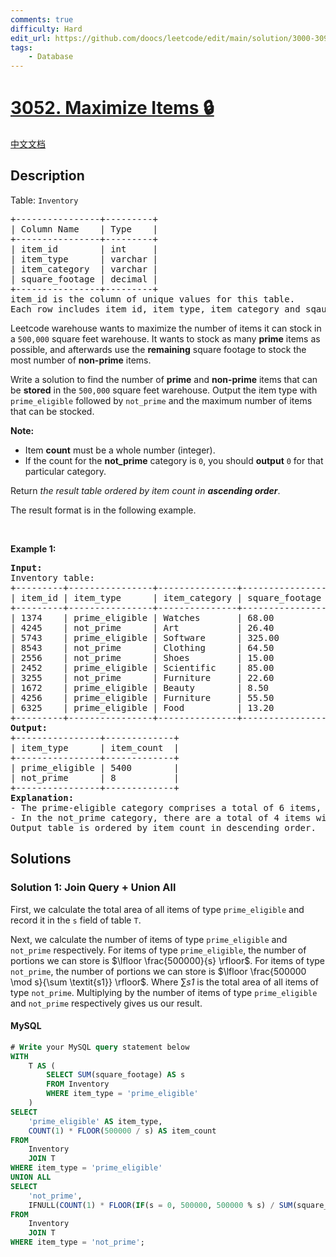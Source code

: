 ```yaml
---
comments: true
difficulty: Hard
edit_url: https://github.com/doocs/leetcode/edit/main/solution/3000-3099/3052.Maximize%20Items/README_EN.md
tags:
    - Database
---
```


<!-- problem:start -->

# [3052. Maximize Items 🔒](https://leetcode.com/problems/maximize-items)

[中文文档](/solution/3000-3099/3052.Maximize%20Items/README.md)

## Description

<!-- description:start -->

<p>Table: <font face="monospace"><code>Inventory</code></font></p>

<pre>
+----------------+---------+ 
| Column Name    | Type    | 
+----------------+---------+ 
| item_id        | int     | 
| item_type      | varchar |
| item_category  | varchar |
| square_footage | decimal |
+----------------+---------+
item_id is the column of unique values for this table.
Each row includes item id, item type, item category and sqaure footage.
</pre>

<p>Leetcode warehouse wants to maximize the number of items it can stock in a <code>500,000</code> square feet warehouse. It wants to stock as many <strong>prime</strong> items as possible, and afterwards use the <strong>remaining</strong> square footage to stock the most number of <strong>non-prime</strong> items.</p>

<p>Write a solution to find the number of <strong>prime</strong> and <strong>non-prime</strong> items that can be <strong>stored</strong> in the <code>500,000</code> square feet warehouse. Output the item type with <code>prime_eligible</code> followed by <code>not_prime</code> and the maximum number of items that can be stocked.</p>

<p><strong>Note:</strong></p>

<ul>
	<li>Item <strong>count</strong> must be a whole number (integer).</li>
	<li>If the count for the <strong>not_prime</strong> category is <code>0</code>, you should <strong>output</strong> <code>0</code> for that particular category.</li>
</ul>

<p>Return <em>the result table ordered by item count in <strong>ascending order</strong></em>.</p>

<p>The result format is in the following example.</p>

<p>&nbsp;</p>
<p><strong class="example">Example 1:</strong></p>

<pre>
<strong>Input:</strong> 
Inventory table:
+---------+----------------+---------------+----------------+
| item_id | item_type      | item_category | square_footage | 
+---------+----------------+---------------+----------------+
| 1374    | prime_eligible | Watches       | 68.00          | 
| 4245    | not_prime      | Art           | 26.40          | 
| 5743    | prime_eligible | Software      | 325.00         | 
| 8543    | not_prime      | Clothing      | 64.50          |  
| 2556    | not_prime      | Shoes         | 15.00          |
| 2452    | prime_eligible | Scientific    | 85.00          |
| 3255    | not_prime      | Furniture     | 22.60          | 
| 1672    | prime_eligible | Beauty        | 8.50           |  
| 4256    | prime_eligible | Furniture     | 55.50          |
| 6325    | prime_eligible | Food          | 13.20          | 
+---------+----------------+---------------+----------------+
<strong>Output:</strong> 
+----------------+-------------+
| item_type      | item_count  | 
+----------------+-------------+
| prime_eligible | 5400        | 
| not_prime      | 8           | 
+----------------+-------------+
<strong>Explanation:</strong> 
- The prime-eligible category comprises a total of 6 items, amounting to a combined square footage of 555.20 (68 + 325 + 85 + 8.50 + 55.50 + 13.20). It is possible to store 900 combinations of these 6 items, totaling 5400 items and occupying 499,680 square footage.
- In the not_prime category, there are a total of 4 items with a combined square footage of 128.50. After deducting the storage used by prime-eligible items (500,000 - 499,680 = 320), there is room for 2 combinations of non-prime items, accommodating a total of 8 non-prime items within the available 320 square footage.
Output table is ordered by item count in descending order.</pre>

<!-- description:end -->

## Solutions

<!-- solution:start -->

### Solution 1: Join Query + Union All

First, we calculate the total area of all items of type `prime_eligible` and record it in the `s` field of table `T`.

Next, we calculate the number of items of type `prime_eligible` and `not_prime` respectively. For items of type `prime_eligible`, the number of portions we can store is $\lfloor \frac{500000}{s} \rfloor$. For items of type `not_prime`, the number of portions we can store is $\lfloor \frac{500000 \mod s}{\sum \textit{s1}} \rfloor$. Where $\sum \textit{s1}$ is the total area of all items of type `not_prime`. Multiplying by the number of items of type `prime_eligible` and `not_prime` respectively gives us our result.

<!-- tabs:start -->

#### MySQL

```sql
# Write your MySQL query statement below
WITH
    T AS (
        SELECT SUM(square_footage) AS s
        FROM Inventory
        WHERE item_type = 'prime_eligible'
    )
SELECT
    'prime_eligible' AS item_type,
    COUNT(1) * FLOOR(500000 / s) AS item_count
FROM
    Inventory
    JOIN T
WHERE item_type = 'prime_eligible'
UNION ALL
SELECT
    'not_prime',
    IFNULL(COUNT(1) * FLOOR(IF(s = 0, 500000, 500000 % s) / SUM(square_footage)), 0)
FROM
    Inventory
    JOIN T
WHERE item_type = 'not_prime';
```

<!-- tabs:end -->

<!-- solution:end -->

<!-- problem:end -->
